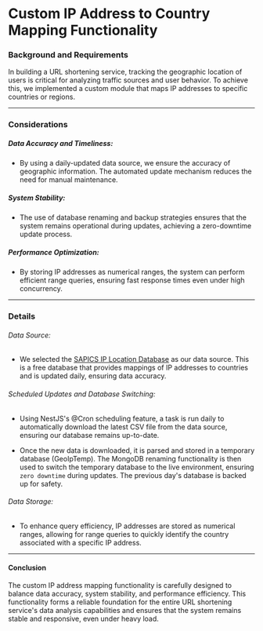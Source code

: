 <h1>Custom IP Address to Country Mapping Functionality</h1>

<h3>Background and Requirements</h3>

In building a URL shortening service, tracking the geographic location of users is critical for analyzing traffic sources and user behavior. To achieve this, we implemented a custom module that maps IP addresses to specific countries or regions.  

---

### Considerations
##### Data Accuracy and Timeliness:

- By using a daily-updated data source, we ensure the accuracy of geographic information. The automated update mechanism reduces the need for manual maintenance.  

##### System Stability:

- The use of database renaming and backup strategies ensures that the system remains operational during updates, achieving a zero-downtime update process.  

##### Performance Optimization:

- By storing IP addresses as numerical ranges, the system can perform efficient range queries, ensuring fast response times even under high concurrency.  

---

### Details

<h6> Data Source: </h6> 

- We selected the [SAPICS IP Location Database](https://github.com/sapics/ip-location-db) as our data source. This is a free database that provides mappings of IP addresses to countries and is updated daily, ensuring data accuracy.  

<h6>Scheduled Updates and Database Switching:</h6>  

- Using NestJS's @Cron scheduling feature, a task is run daily to automatically download the latest CSV file from the data source, ensuring our database remains up-to-date.  
  
- Once the new data is downloaded, it is parsed and stored in a temporary database (GeoIpTemp). The MongoDB renaming functionality is then used to switch the temporary database to the live environment, ensuring `zero downtime` during updates. The previous day's database is backed up for safety.  

<h6> Data Storage:</h6> 

- To enhance query efficiency, IP addresses are stored as numerical ranges, allowing for range queries to quickly identify the country associated with a specific IP address.  

---

#### Conclusion  
  
The custom IP address mapping functionality is carefully designed to balance data accuracy, system stability, and performance efficiency. This functionality forms a reliable foundation for the entire URL shortening service's data analysis capabilities and ensures that the system remains stable and responsive, even under heavy load.  
